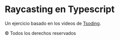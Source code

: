 # Raycasting en Typescript

Un ejercicio basado en los videos de [Tsoding](https://www.youtube.com/watch?v=K1xEkA46CuM).

© Todos los derechos reservados
